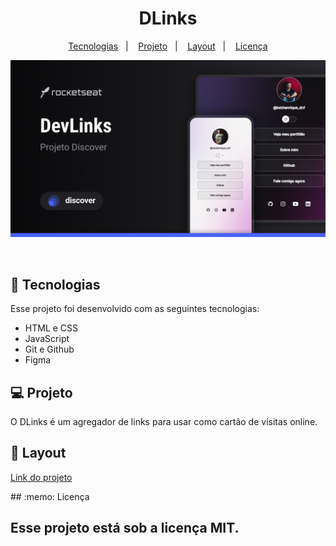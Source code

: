 <h1 align="center"> DLinks </h1>
<p align="center">

</p>
<p align="center">
  <a href="#-tecnologias">Tecnologias</a>&nbsp;&nbsp;&nbsp;|&nbsp;&nbsp;&nbsp;
  <a href="#-projeto">Projeto</a>&nbsp;&nbsp;&nbsp;|&nbsp;&nbsp;&nbsp;
  <a href="#-layout">Layout</a>&nbsp;&nbsp;&nbsp;|&nbsp;&nbsp;&nbsp;
  <a href="#memo-licença">Licença</a>
</p>
<p align="center">
  <img alt="Projeto devLinks" src=".github/Cover.jpg">
</p>
<br>

## 🚀 Tecnologias

Esse projeto foi desenvolvido com as seguintes tecnologias:

- HTML e CSS
- JavaScript
- Git e Github
- Figma

## 💻 Projeto

O DLinks é um agregador de links para usar como cartão de visitas online.

## 🔖 Layout
<p>
  <a href="https://luizhdevs.github.io/projeto/">Link do projeto</a>
</p>  
## :memo: Licença

## Esse projeto está sob a licença MIT.
